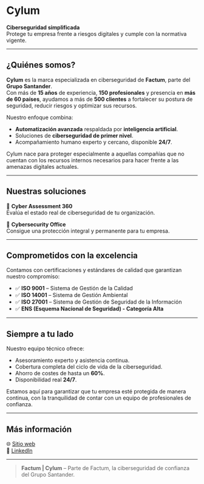 # Cylum

**Ciberseguridad simplificada**  
Protege tu empresa frente a riesgos digitales y cumple con la normativa vigente.

---

## ¿Quiénes somos?

**Cylum** es la marca especializada en ciberseguridad de **Factum**, parte del **Grupo Santander**.  
Con más de **15 años** de experiencia, **150 profesionales** y presencia en **más de 60 países**, ayudamos a más de **500 clientes** a fortalecer su postura de seguridad, reducir riesgos y optimizar sus recursos.

Nuestro enfoque combina:

- **Automatización avanzada** respaldada por **inteligencia artificial**.
- Soluciones de **ciberseguridad de primer nivel**.
- Acompañamiento humano experto y cercano, disponible **24/7**.

Cylum nace para proteger especialmente a aquellas compañías que no cuentan con los recursos internos necesarios para hacer frente a las amenazas digitales actuales.

---

## Nuestras soluciones

🔹 **Cyber Assessment 360**  
Evalúa el estado real de ciberseguridad de tu organización.

🔹 **Cybersecurity Office**  
Consigue una protección integral y permanente para tu empresa.

---

## Comprometidos con la excelencia

Contamos con certificaciones y estándares de calidad que garantizan nuestro compromiso:

- ✅ **ISO 9001** – Sistema de Gestión de la Calidad
- ✅ **ISO 14001** – Sistema de Gestión Ambiental
- ✅ **ISO 27001** – Sistema de Gestión de Seguridad de la Información
- ✅ **ENS (Esquema Nacional de Seguridad) - Categoría Alta**

---

## Siempre a tu lado

Nuestro equipo técnico ofrece:

- Asesoramiento experto y asistencia continua.
- Cobertura completa del ciclo de vida de la ciberseguridad.
- Ahorro de costes de hasta un **60%**.
- Disponibilidad real **24/7**.

Estamos aquí para garantizar que tu empresa esté protegida de manera continua, con la tranquilidad de contar con un equipo de profesionales de confianza.

---

## Más información

🌐 [Sitio web](https://cylum.tech/)  
🔗 [LinkedIn](https://www.linkedin.com/showcase/cylum-ciberseguridad)

---

> **Factum | Cylum** – Parte de Factum, la ciberseguridad de confianza del Grupo Santander.
